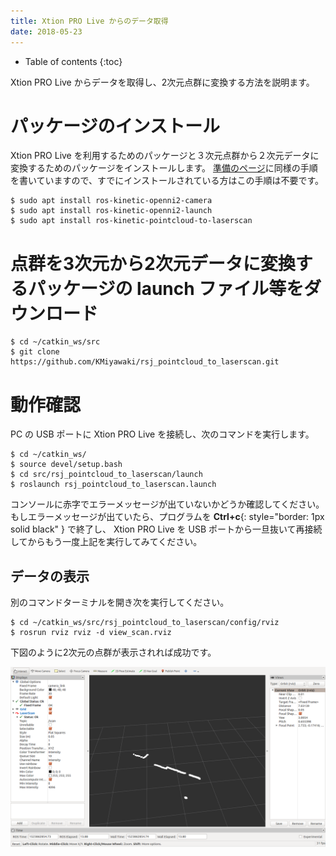 ```yaml
---
title: Xtion PRO Live からのデータ取得
date: 2018-05-23
---
```


- Table of contents
{:toc}

Xtion PRO Live からデータを取得し、2次元点群に変換する方法を説明ます。

# パッケージのインストール

Xtion PRO Live を利用するためのパッケージと３次元点群から２次元データに変換するためのパッケージをインストールします。
[準備のページ](linux_and_ros_install.html)に同様の手順を書いていますので、すでにインストールされている方はこの手順は不要です。

```shell
$ sudo apt install ros-kinetic-openni2-camera
$ sudo apt install ros-kinetic-openni2-launch
$ sudo apt install ros-kinetic-pointcloud-to-laserscan 
```

# 点群を3次元から2次元データに変換するパッケージの launch ファイル等をダウンロード

```shell
$ cd ~/catkin_ws/src
$ git clone https://github.com/KMiyawaki/rsj_pointcloud_to_laserscan.git
```

# 動作確認

PC の USB ポートに Xtion PRO Live を接続し、次のコマンドを実行します。

```shell
$ cd ~/catkin_ws/
$ source devel/setup.bash
$ cd src/rsj_pointcloud_to_laserscan/launch
$ roslaunch rsj_pointcloud_to_laserscan.launch
```

コンソールに赤字でエラーメッセージが出ていないかどうか確認してください。
もしエラーメッセージが出ていたら、プログラムを __Ctrl+c__{: style="border: 1px solid black" } で終了し、 Xtion PRO Live を USB ポートから一旦抜いて再接続してからもう一度上記を実行してみてください。

## データの表示

別のコマンドターミナルを開き次を実行してください。

```shell
$ cd ~/catkin_ws/src/rsj_pointcloud_to_laserscan/config/rviz
$ rosrun rviz rviz -d view_scan.rviz
```

下図のように2次元の点群が表示されれば成功です。

![XtionScan](images/xtion_view_scan.png)
